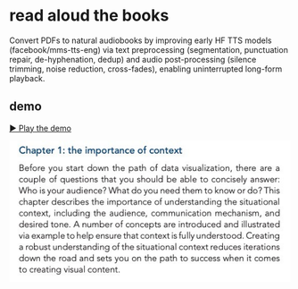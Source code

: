 # read aloud the books

Convert PDFs to natural audiobooks by improving early HF TTS models (facebook/mms-tts-eng) via text preprocessing (segmentation, punctuation repair, de-hyphenation, dedup) and audio post-processing (silence trimming, noise reduction, cross-fades), enabling uninterrupted long-form playback.


## demo

[▶️ Play the demo](https://jshuang0520.github.io/read_aloud_the_books/demo/player.html)


![partial_p29.jpg](demo/partial_p29.jpg)
